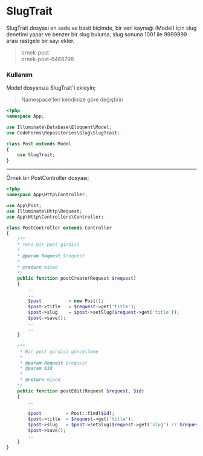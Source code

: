 # SlugTrait
SlugTrait dosyası en sade ve basit biçimde, bir veri kaynağı (Model) için slug denetimi yapar ve benzer bir slug bulursa, slug sonuna 1001 ile 9999999 arası rastgele bir sayı ekler.
> ornek-post <br>
> ornek-post-6468796

### Kullanım
Model dosyanıza SlugTrait'i ekleyin;
> Namespace'leri kendinize göre değiştirin

```php
<?php
namespace App;

use Illuminate\Database\Eloquent\Model;
use CodeForms\Repositories\Slug\SlugTrait;

class Post extends Model
{
    use SlugTrait;
}
```
---
Örnek bir PostController dosyası;
```php
<?php
namespace App\Http\Controller;

use App\Post;
use Illuminate\Http\Request;
use App\Http\Controllers\Controller;

class PostController extends Controller
{ 
    /**
    * Yeni bir post girdisi
    * 
    * @param Request $request
    * 
    * @return mixed
    */
    public function postCreate(Request $request)
    {
        ..
        ..
        $post          = new Post();
        $post->title   = $request->get('title');
        $post->slug    = $post->setSlug($request->get('title'));
        $post->save();
        ..
        ..
    }
 
    /**
     * Bir post girdisi güncelleme
     * 
     * @param Request $request
     * @param $id
     * 
     * @return mixed
    */
    public function postEdit(Request $request, $id)
    {
        ..
        ..
        $post         = Post::find($id);
        $post->title  = $request->get('title');
        $post->slug   = $post->setSlug($request->get('slug') ?? $request->get('title'));
        $post->save();
        ..
    }
}
```
